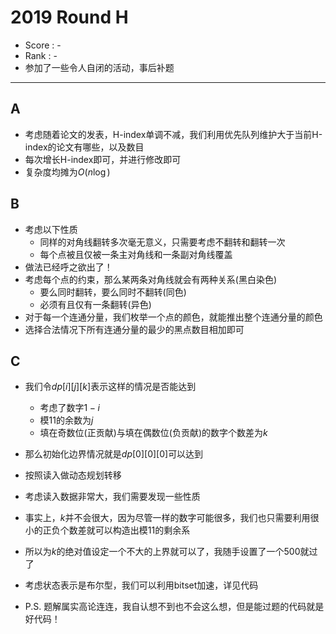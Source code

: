 # 2019 Round H

-   Score : -
-   Rank : -
-   参加了一些令人自闭的活动，事后补题

---

## A

- 考虑随着论文的发表，H-index单调不减，我们利用优先队列维护大于当前H-index的论文有哪些，以及数目
- 每次增长H-index即可，并进行修改即可
- 复杂度均摊为$O(n\log)$

## B

- 考虑以下性质
    - 同样的对角线翻转多次毫无意义，只需要考虑不翻转和翻转一次
    - 每个点被且仅被一条主对角线和一条副对角线覆盖
- 做法已经呼之欲出了！
- 考虑每个点的约束，那么某两条对角线就会有两种关系(黑白染色)
    - 要么同时翻转，要么同时不翻转(同色)
    - 必须有且仅有一条翻转(异色)
- 对于每一个连通分量，我们枚举一个点的颜色，就能推出整个连通分量的颜色
- 选择合法情况下所有连通分量的最少的黑点数目相加即可

## C

- 我们令$dp[i][j][k]$表示这样的情况是否能达到
  
    - 考虑了数字$1-i$
    - 模$11$的余数为$j$
    - 填在奇数位(正贡献)与填在偶数位(负贡献)的数字个数差为$k$
    
- 那么初始化边界情况就是$dp[0][0][0]$可以达到

- 按照读入做动态规划转移

- 考虑读入数据非常大，我们需要发现一些性质

- 事实上，$k$并不会很大，因为尽管一样的数字可能很多，我们也只需要利用很小的正负个数差就可以构造出模$11$的剩余系

- 所以为$k$的绝对值设定一个不大的上界就可以了，我随手设置了一个$500$就过了

- 考虑状态表示是布尔型，我们可以利用bitset加速，详见代码

- P.S. 题解属实高论连连，我自认想不到也不会这么想，但是能过题的代码就是好代码！

    
